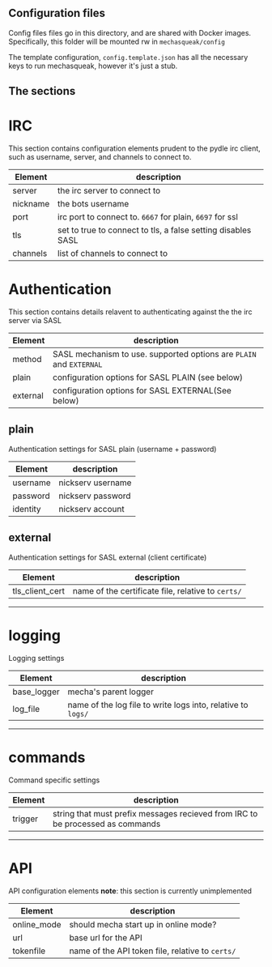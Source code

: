 Configuration files
-------------------
Config files files go in this directory, and are shared with Docker
    images. Specifically, this folder will be mounted rw in
    `mechasqueak/config`

The template configuration, `config.template.json` has all the necessary
    keys to run mechasqueak, however it's just a stub.

The sections
------------
# IRC
This section contains configuration elements prudent to the pydle
irc client, such as username, server, and channels to connect to.


| Element| description |
|--------|-------------|
| server|  the irc server to connect to|
| nickname| the bots username|
| port| irc port to connect to. `6667` for plain, `6697` for ssl|
| tls| set to true to connect to tls, a false setting disables SASL|
|channels| list of channels to connect to|

# Authentication
This section contains details relavent to authenticating against the
    the irc server via SASL

| Element| description |
|--------|-------------|
|  method| SASL mechanism to use. supported options are `PLAIN` and `EXTERNAL` |
|plain|configuration options for SASL PLAIN (see below)|
|external|configuration options for SASL EXTERNAL(See below)|

## plain
Authentication settings for SASL plain (username + password)

| Element| description |
|--------|-------------|
| username | nickserv username |
| password | nickserv password|
| identity  | nickserv account|

## external
Authentication settings for SASL external (client certificate)

| Element| description |
|--------|-------------|
| tls_client_cert | name of the certificate file, relative to `certs/`|

------------------
# logging
Logging settings

| Element| description |
|--------|-------------|
| base_logger| mecha's parent logger|
|log_file|name of the log file to write logs into, relative to `logs/`|

------------------
# commands
Command specific settings

| Element| description |
|--------|-------------|
|trigger|string that must prefix messages recieved from IRC to be processed as commands|

------------------
# API
API configuration elements
**note**: this section is currently unimplemented

| Element| description |
|--------|-------------|
|online_mode|should mecha start up in online mode?|
|url|base url for the API|
|tokenfile|name of the API token file, relative to `certs/`|
